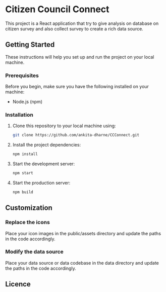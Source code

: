 # Citizen Council Connect 

This project is a React application that try to give analysis on database on citizen survey and also collect survey to create a rich data source.

## Getting Started

These instructions will help you set up and run the project on your local machine.

### Prerequisites

Before you begin, make sure you have the following installed on your machine:

- Node.js (npm)

### Installation

1. Clone this repository to your local machine using:

   ```bash
   git clone https://github.com/ankita-dharne/CCConnect.git
2. Install the project dependencies:
    ```bash
    npm install
3. Start the development server:
    ```bash
    npm start
3. Start the production server:
    ```bash
    npm build

## Customization

### Replace the icons

Place your icon images in the public/assets directory and update the paths in the code accordingly.

### Modify the data source
 
 Place your data source or data codebase in the data directory and update the paths in the code accordingly.

## Licence